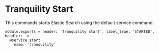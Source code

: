 
# Tranquility Start

This commands starts Elastic Search using the default service command.

    module.exports = header: 'Tranquility Start', label_true: 'STARTED', handler: ->
      @service.start
        name: 'tranquility'
